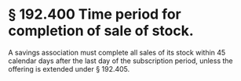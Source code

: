 # § 192.400   Time period for completion of sale of stock.

A savings association must complete all sales of its stock within 45 calendar days after the last day of the subscription period, unless the offering is extended under § 192.405.




